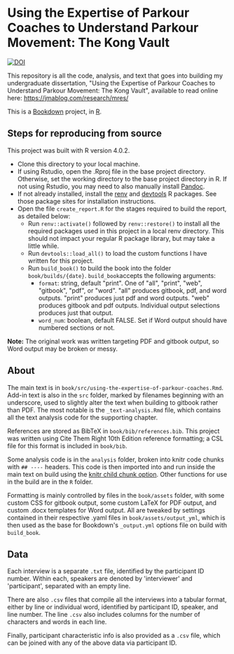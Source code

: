 # Using the Expertise of Parkour Coaches to Understand Parkour Movement: The Kong Vault

[![DOI](https://zenodo.org/badge/425055303.svg)](https://zenodo.org/badge/latestdoi/425055303)

This repository is all the code, analysis, and text that goes into building my undergraduate dissertation, "Using the Expertise of Parkour Coaches to Understand Parkour Movement: The Kong Vault", available to read online here: https://jmablog.com/research/mres/

This is a [Bookdown](https://bookdown.org/) project, in [R](https://www.r-project.org/).

## Steps for reproducing from source

This project was built with R version 4.0.2.

- Clone this directory to your local machine.
- If using Rstudio, open the .Rproj file in the base project directory. Otherwise, set the working directory to the base project directory in R. If not using Rstudio, you may need to also manually install [Pandoc](https://pandoc.org/).
- If not already installed, install the [renv](https://rstudio.github.io/renv/) and [devtools](https://devtools.r-lib.org/) R packages. See those package sites for installation instructions.
- Open the file `create_report.R` for the stages required to build the report, as detailed below:
  - Run `renv::activate()` followed by `renv::restore()` to install all the required packages used in this project in a local renv directory. This should not impact your regular R package library, but may take a little while.
  - Run `devtools::load_all()` to load the custom functions I have written for this project.
  - Run `build_book()` to build the book into the folder `book/builds/{date}`. `build_book`accepts the following arguments:
    - `format`: string, default "print". One of "all", "print", "web", "gitbook", "pdf", or "word". "all" produces gitbook, pdf, and word outputs. "print" produces just pdf and word outputs. "web" produces gitbook and pdf outputs. Individual output selections produces just that output.
    - `word_num`: boolean, default FALSE. Set if Word output should have numbered sections or not.

**Note:** The original work was written targeting PDF and gitbook output, so Word output may be broken or messy.

## About

The main text is in `book/src/using-the-expertise-of-parkour-coaches.Rmd`. Add-in text is also in the `src` folder, marked by filenames beginning with an underscore, used to slightly alter the text when building to gitbook rather than PDF. The most notable is the `_text-analysis.Rmd` file, which contains all the text analysis code for the supporting chapter.

References are stored as BibTeX in `book/bib/references.bib`. This project was written using Cite Them Right 10th Edition reference formatting; a CSL file for this format is included in `book/bib`.

Some analysis code is in the `analysis` folder, broken into knitr code chunks with `## ----` headers. This code is then imported into and run inside the main text on build using the [knitr child chunk option](https://yihui.org/knitr/options/#child-documents). Other functions for use in the build are in the `R` folder.

Formatting is mainly controlled by files in the `book/assets` folder, with some custom CSS for gitbook output, some custom LaTeX for PDF output, and custom .docx templates for Word output. All are tweaked by settings contained in their respective .yaml files in `book/assets/output_yml`, which is then used as the base for Bookdown's `_output.yml` options file on build with `build_book`.

## Data

Each interview is a separate `.txt` file, identified by the participant ID number. Within each, speakers are denoted by 'interviewer' and 'participant', separated with an empty line.

There are also `.csv` files that compile all the interviews into a tabular format, either by line or individual word, identified by participant ID, speaker, and line number. The line `.csv` also includes columns for the number of characters and words in each line.

Finally, participant characteristic info is also provided as a `.csv` file, which can be joined with any of the above data via participant ID.

